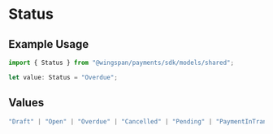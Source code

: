 # Status

## Example Usage

```typescript
import { Status } from "@wingspan/payments/sdk/models/shared";

let value: Status = "Overdue";
```

## Values

```typescript
"Draft" | "Open" | "Overdue" | "Cancelled" | "Pending" | "PaymentInTransit" | "Paid"
```